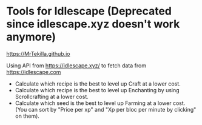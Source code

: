 # Tools for Idlescape (Deprecated since idlescape.xyz doesn't work anymore)

https://MrTekilla.github.io 

Using API from https://idlescape.xyz/ to fetch data from https://idlescape.com

* Calculate which recipe is the best to level up Craft at a lower cost.<br/>
* Calculate which recipe is the best to level up Enchanting by using Scrollcrafting at a lower cost.<br/>
* Calculate which seed is the best to level up Farming at a lower cost. (You can sort by "Price per xp" and "Xp per bloc per minute by clicking" on them).<br/>
